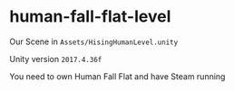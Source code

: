 # human-fall-flat-level

Our Scene in `Assets/HisingHumanLevel.unity`

Unity version `2017.4.36f`

You need to own Human Fall Flat and have Steam running
